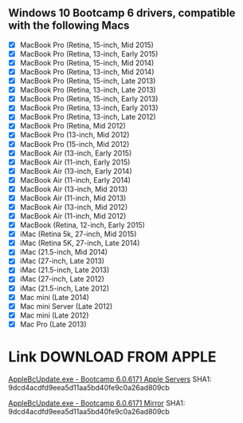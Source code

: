## Windows 10 Bootcamp 6 drivers, compatible with the following Macs

- [x] MacBook Pro (Retina, 15-inch, Mid 2015)
- [x] MacBook Pro (Retina, 13-inch, Early 2015)
- [x] MacBook Pro (Retina, 15-inch, Mid 2014)
- [x] MacBook Pro (Retina, 13-inch, Mid 2014)
- [x] MacBook Pro (Retina, 15-inch, Late 2013)
- [x] MacBook Pro (Retina, 13-inch, Late 2013)
- [x] MacBook Pro (Retina, 15-inch, Early 2013)
- [x] MacBook Pro (Retina, 13-inch, Early 2013)
- [x] MacBook Pro (Retina, 13-inch, Late 2012)
- [x] MacBook Pro (Retina, Mid 2012)
- [x] MacBook Pro (13-inch, Mid 2012)
- [x] MacBook Pro (15-inch, Mid 2012)
- [x] MacBook Air (13-inch, Early 2015)
- [x] MacBook Air (11-inch, Early 2015)
- [x] MacBook Air (13-inch, Early 2014)
- [x] MacBook Air (11-inch, Early 2014)
- [x] MacBook Air (13-inch, Mid 2013)
- [x] MacBook Air (11-inch, Mid 2013)
- [x] MacBook Air (13-inch, Mid 2012)
- [x] MacBook Air (11-inch, Mid 2012)
- [x] MacBook (Retina, 12-inch, Early 2015)
- [x] iMac (Retina 5k, 27-inch, Mid 2015)
- [x] iMac (Retina 5K, 27-inch, Late 2014)
- [x] iMac (21.5-inch, Mid 2014)
- [x] iMac (27-inch, Late 2013)
- [x] iMac (21.5-inch, Late 2013)
- [x] iMac (27-inch, Late 2012)
- [x] iMac (21.5-inch, Late 2012)
- [x] Mac mini (Late 2014)
- [x] Mac mini Server (Late 2012)
- [x] Mac mini (Late 2012)
- [x] Mac Pro (Late 2013)
# Link DOWNLOAD FROM APPLE
[AppleBcUpdate.exe - Bootcamp 6.0.6171 Apple Servers](http://swcdn.apple.com/content/downloads/16/10/031-55711/ufi4c7o3x20i5ge93l2yu869yegn222i8l/AppleBcUpdate.exe)  SHA1: 9dcd4acdfd9eea5d11aa5bd40fe9c0a26ad809cb

[AppleBcUpdate.exe - Bootcamp 6.0.6171 Mirror](http://download.digiex.net/Drivers/Bootcamp/AppleBcUpdate6.0.6171-01.April.2016.zip)  SHA1: 9dcd4acdfd9eea5d11aa5bd40fe9c0a26ad809cb
